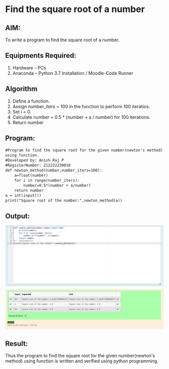 # Find the square root of a number

## AIM:
To write a program to find the square root of a number.

## Equipments Required:
1. Hardware – PCs
2. Anaconda – Python 3.7 Installation / Moodle-Code Runner

## Algorithm
1. Define a function.
2. Assign number_iters = 100 in the function to perform 100 iteratios.
3. Set i = 0.
4. Calculate  number = 0.5 * (number + a / number) for 100 iterations.
5. Return number

## Program:
```
#Program to find the square root for the given number(newton's method) using function.
#Developed by: Anish Raj P
#RegisterNumber: 212222230010 
def newton_method(number,number_iters=100):
    a=float(number)
    for i in range(number_iters):
        number=0.5*(number + a/number)
    return number
a = int(input())
print("Square root of the number:",newton_method(a))
```

## Output:
![gcd of two number](2b.png)


## Result:
Thus the program to find the square root for the given number(newton's method) using function is written and verified using python programming.
